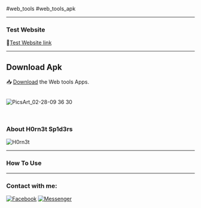 <p>#web_tools
#web_tools_apk</p>
<hr>
<h3>Test Website </h3>
📂<a href="https://github.com/H0rn3t-Sp1d3rs/web-tools/blob/main/Test.html">Test Website link</a>
<br>
<hr>
<h2>Download Apk</h2>
📥 <a href="https://github.com/H0rn3t-Sp1d3rs/web-tools/blob/main/Web%20Tools.apk?raw=true">Download</a> the Web tools Apps.
<br><br>

![PicsArt_02-28-09 36 30](https://user-images.githubusercontent.com/97798085/155920171-adae5951-be9d-48a9-9dde-1e8c35cb3d68.png)


<br>
<h3>About H0rn3t Sp1d3rs</h3>

![H0rn3t](https://user-images.githubusercontent.com/97798085/155151052-39565ba2-aae0-4c75-9c72-2b7643d817f0.png)



<hr>
<h3>How To Use</H3>

<hr>
<h3 align="left">Contact with me:</h3>
<p align="left">
<a href="https://www.facebook.com/H0rn3t.Sp1d3rs"><img title="Facebook" src="https://img.shields.io/badge/Facebook-red?style=for-the-badge&logo=facebook"></a>
<a href="https://www.facebook.com/call.me.H0rn3t.Sp1d3rs"><img title="Messenger" src="https://img.shields.io/badge/Messenger-red?style=for-the-badge&logo=messenger"></a>



